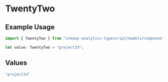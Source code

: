 # TwentyTwo

## Example Usage

```typescript
import { TwentyTwo } from "inkeep-analytics-typescript/models/components";

let value: TwentyTwo = "projectId";
```

## Values

```typescript
"projectId"
```